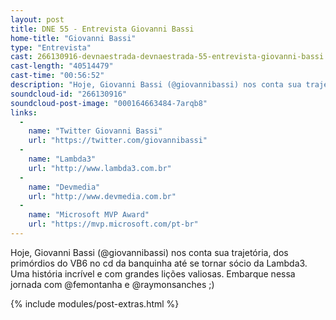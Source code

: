 ```yaml
---
layout: post
title: DNE 55 - Entrevista Giovanni Bassi
home-title: "Giovanni Bassi"
type: "Entrevista"
cast: 266130916-devnaestrada-devnaestrada-55-entrevista-giovanni-bassi.mp3
cast-length: "40514479"
cast-time: "00:56:52"
description: "Hoje, Giovanni Bassi (@giovannibassi) nos conta sua trajetória, dos primórdios do VB6 no cd da banquinha até se tornar sócio da Lambda3. Uma história incrível e com grandes lições valiosas. Embarque nessa jornada com @femontanha e @raymonsanches ;)"
soundcloud-id: "266130916"
soundcloud-post-image: "000164663484-7arqb8"
links:
  -
    name: "Twitter Giovanni Bassi"
    url: "https://twitter.com/giovannibassi"
  -
    name: "Lambda3"
    url: "http://www.lambda3.com.br"
  -
    name: "Devmedia"
    url: "http://www.devmedia.com.br"
  -
    name: "Microsoft MVP Award"
    url: "https://mvp.microsoft.com/pt-br"
---
```


Hoje, Giovanni Bassi (@giovannibassi) nos conta sua trajetória, dos primórdios do VB6 no cd da banquinha até se tornar sócio da Lambda3. Uma história incrível e com grandes lições valiosas. Embarque nessa jornada com @femontanha e @raymonsanches ;)

{% include modules/post-extras.html %}
